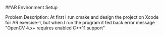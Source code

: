 ##AR Environment Setup 

Problem Description: At first I run cmake and design the project on Xcode for AR exercise-1, but when I run the program it fed back error message "OpenCV 4.x+ requires enabled C++11 support"
